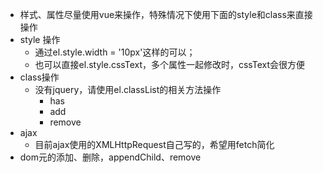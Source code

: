 * 样式、属性尽量使用vue来操作，特殊情况下使用下面的style和class来直接操作
* style 操作
	* 通过el.style.width = '10px'这样的可以；
	* 也可以直接el.style.cssText，多个属性一起修改时，cssText会很方便
* class操作
	* 没有jquery，请使用el.classList的相关方法操作
		* has
		* add
		* remove
* ajax
	* 目前ajax使用的XMLHttpRequest自己写的，希望用fetch简化
* dom元的添加、删除，appendChild、remove
